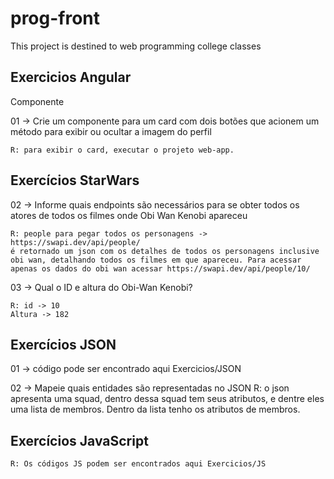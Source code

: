 # prog-front
This project is destined to web programming college classes


## Exercicios Angular
Componente

01 -> Crie um componente para um card com dois botões que acionem um método para exibir ou ocultar a imagem do perfil

    R: para exibir o card, executar o projeto web-app.


## Exercícios StarWars
02 -> Informe quais endpoints são necessários para se obter todos os atores de todos os filmes onde Obi Wan Kenobi apareceu 

    R: people para pegar todos os personagens ->  https://swapi.dev/api/people/
    é retornado um json com os detalhes de todos os personagens inclusive obi wan, detalhando todos os filmes em que apareceu. Para acessar apenas os dados do obi wan acessar https://swapi.dev/api/people/10/

03 -> Qual o ID e altura do Obi-Wan Kenobi?

    R: id -> 10
    Altura -> 182


## Exercícios JSON 

01 -> código pode ser encontrado aqui Exercicios/JSON

02 -> Mapeie quais entidades são representadas no JSON
    R: o json apresenta uma squad, dentro dessa squad tem seus atributos, e dentre eles uma lista de membros.
    Dentro da lista tenho os atributos de membros.


## Exercícios JavaScript

    R: Os códigos JS podem ser encontrados aqui Exercicios/JS
